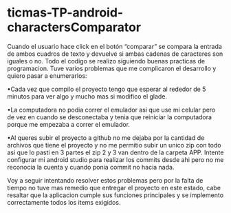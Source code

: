 # ticmas-TP-android-charactersComparator
Cuando el usuario hace click en el botón “comparar” se compara la entrada de ambos cuadros de texto y devuelve si ambas cadenas de caracteres son iguales o no.
Todo el codigo se realizo siguiendo buenas practicas de programacion.
Tuve varios problemas que me complicaron el desarrollo y quiero pasar a enumerarlos:

 
•Cada vez que compilo el proyecto tengo que esperar al rededor de 5 minutos para ver algo y mucho mas si modifico el glade.
 
•La computadora no  podia correr el emulador asi que use mi celular pero de vez en cuando se desconectaba y tenia que reiniciar la computadora porque me empezaba a correr el emulador.
 
•Al queres subir el proyecto a github no me dejaba por la cantidad de archivos que tiene el proyecto y no me permitio subir un unico zip con todo asi que lo pasti en 3 partes el zip 2 y 3 van dentro de la carpeta APP. Intente configurar mi android studio para realizar los commits desde ahi pero no me reconocia la cuenta y cuando ponia commit no hacia nada.

Voy a seguir intentando resolver estos problemas pero por la falta de tiempo no tuve mas remedio que entregar el proyecto en este estado, cabe resaltar que la aplicacion cumple sus funciones principales y se implemento correctamente todos los items exigidos.
